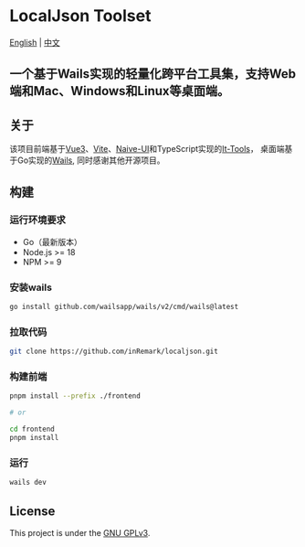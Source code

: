 # LocalJson Toolset

[English](README.md) | [中文](README_zh.md)

## 一个基于Wails实现的轻量化跨平台工具集，支持Web端和Mac、Windows和Linux等桌面端。

## 关于

该项目前端基于[Vue3](https://github.com/vuejs/vue)、[Vite](https://github.com/vitejs/vite)、[Naive-UI](https://github.com/tusen-ai/naive-ui)和TypeScript实现的[It-Tools](https://github.com/CorentinTh/it-tools)，
桌面端基于Go实现的[Wails](https://github.com/wailsapp/wails), 同时感谢其他开源项目。

## 构建

### 运行环境要求

* Go（最新版本）
* Node.js >= 18
* NPM >= 9

### 安装wails

```bash
go install github.com/wailsapp/wails/v2/cmd/wails@latest
```

### 拉取代码

```bash
git clone https://github.com/inRemark/localjson.git
```

### 构建前端

```bash
pnpm install --prefix ./frontend

# or

cd frontend
pnpm install
```

### 运行

```bash
wails dev
```

## License

This project is under the [GNU GPLv3](LICENSE).

